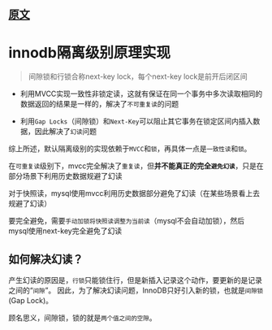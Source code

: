 
## [原文](https://ncs123.iteye.com/blog/2396186)

# innodb隔离级别原理实现

> 间隙锁和行锁合称next-key lock，每个next-key lock是前开后闭区间

- 利用MVCC实现一致性非锁定读，这就有保证在同一个事务中多次读取相同的数据返回的结果是一样的，解决了`不可重复读`的问题

- 利用`Gap Locks`（间隙锁）和`Next-Key`可以阻止其它事务在锁定区间内插入数据，因此解决了`幻读`问题

综上所述，默认隔离级别的实现依赖于`MVCC`和`锁`，再具体一点是`一致性读`和`锁`。



在`可重复读`级别下，mvcc完全解决了`重复读`，但**并不能真正的完全`避免幻读`**，只是在部分场景下利用历史数据规避了幻读

对于快照读，mysql使用mvcc利用历史数据部分避免了幻读（在某些场景看上去规避了幻读）

要完全避免，需要`手动加锁将快照读调整为当前读`（mysql不会自动加锁），然后mysql使用next-key完全避免了幻读


## 如何解决幻读？
产生幻读的原因是，`行锁`只能锁住行，但是新插入记录这个动作，要更新的是记录之间的“`间隙`”。
因此，为了解决幻读问题，InnoDB只好引入新的锁，也就是`间隙锁`(Gap Lock)。
 
顾名思义，间隙锁，锁的就是`两个值之间的空隙`。